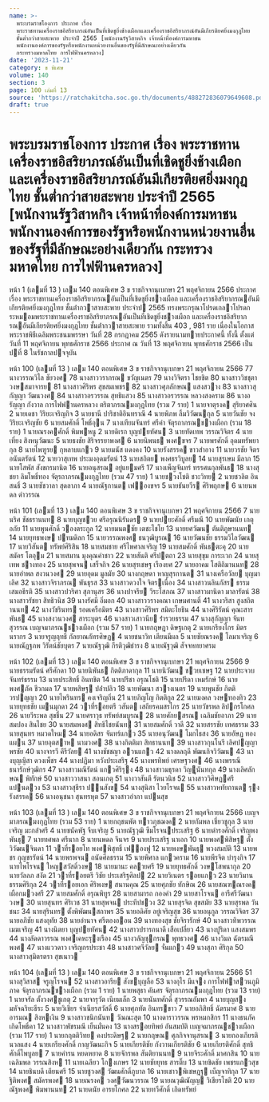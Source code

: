 ```yaml
---
name: >-
  พระบรมราชโองการ ประกาศ เรื่อง
  พระราชทานเครื่องราชอิสริยาภรณ์อันเป็นที่เชิดชูยิ่งช้างเผือกและเครื่องราชอิสริยาภรณ์อันมีเกียรติยศยิ่งมงกุฎไทย
  ชั้นต่ำกว่าสายสะพาย ประจำปี 2565 [พนักงานรัฐวิสาหกิจ เจ้าหน้าที่องค์การมหาชน
  พนักงานองค์การของรัฐหรือพนักงานหน่วยงานอื่นของรัฐที่มีลักษณะอย่างเดียวกัน
  กระทรวงมหาดไทย การไฟฟ้านครหลวง]
date: '2023-11-21'
category: ข พิเศษ
volume: 140
section: 3
page: 100 เล่มที่ 13
source: 'https://ratchakitcha.soc.go.th/documents/488272836079649608.pdf'
draft: true
---
```


# พระบรมราชโองการ ประกาศ เรื่อง พระราชทานเครื่องราชอิสริยาภรณ์อันเป็นที่เชิดชูยิ่งช้างเผือกและเครื่องราชอิสริยาภรณ์อันมีเกียรติยศยิ่งมงกุฎไทย ชั้นต่ำกว่าสายสะพาย ประจำปี 2565 [พนักงานรัฐวิสาหกิจ เจ้าหน้าที่องค์การมหาชน พนักงานองค์การของรัฐหรือพนักงานหน่วยงานอื่นของรัฐที่มีลักษณะอย่างเดียวกัน กระทรวงมหาดไทย การไฟฟ้านครหลวง]

หน้า 1 (เลมที่ 13 ) เลม 140 ตอนพิเศษ 3 ข ราชกิจจานุเบกษา 21 พฤศจิกายน 2566 ประกาศ เรื่อง พระราชทานเครื่องราชอิสริยาภรณอันเป็นที่เชิดชูยิ่งชางเผือก และเครื่องราชอิสริยาภรณอันมีเกียรติยศยิ่งมงกุฎไทย ชั้นต่ํากวาสายสะพาย ประจําป 2565 ทรงพระกรุณาโปรดเกลาโปรดกระหมอมพระราชทานเครื่องราชอิสริยาภรณอันเป็นที่เชิดชูยิ่งชางเผือก และเครื่องราชอิสริยาภรณอันมีเกียรติยศยิ่งมงกุฎไทย ชั้นต่ํากวาสายสะพาย รวมทั้งสิ้น 403 , 981 ราย เนื่องในโอกาสพระราชพิธีเฉลิมพระชนมพรรษา วันที่ 28 กรกฎาคม 2565 ดังรายนามทายประกาศนี้ ทั้งนี้ ตั้งแต่วันที่ 11 พฤศจิกายน พุทธศักราช 2566 ประกาศ ณ วันที่ 13 พฤศจิกายน พุทธศักราช 2566 เป็นปที่ 8 ในรัชกาลปจจุบัน

หน้า 100 (เลมที่ 13 ) เลม 140 ตอนพิเศษ 3 ข ราชกิจจานุเบกษา 21 พฤศจิกายน 2566 77 นางวรรณวิไล ชัยวงศ 78 นางสาววราภรณ ขวัญเนตร 79 นางวิจิตรา ไชยชิต 80 นางสาววิชชุตา วงษสมาจารย 81 นางสาวศิริพร สุขสมเพชร 82 นางสาวศุภลักษณ แสงสวาง 83 นางสาวสุกัญญา วัฒนวงศ 84 นางสาวอรวรรณ สุทธิแสวง 85 นางสาวอรวรรณ หลวงสงคราม 86 นางอรัญญา กังวาล การไฟฟานครหลวง ตริตาภรณมงกุฎไทย (รวม 7 ราย) 1 นายจาตุรงค สุริยาศศิน 2 นายเดชา วิริยะเจริญกิจ 3 นายธานี ปาริชาติอินทราณี 4 นายพิภพ ลิ้มวิวัฒนกุล 5 นายวันชัย จงวิริยะเจริญชัย 6 นายสมศักดิ์ โพธิ์อุน 7 นางเทียมจันทร์ ศรีคํา จัตุรถาภรณชางเผือก (รวม 18 ราย) 1 นายณรงคศักดิ์ พิมพหนู 2 นายดิเรก บุญปยทัศน 3 นายทัดเทพ วรรณวิจิตร 4 นายเที่ยง สิงหนุวัฒนะ 5 นายธงชัย สิริจรรยาพงศ 6 นายนิพนธ พงศขจร 7 นายพรศักดิ์ อุดมทรัพยากุล 8 นายไพฑูรย กุหลาบแกว 9 นายมนัส แดงคง 10 นายรังสรรค ขาวสําอาง 11 นายวรชัย จิตรอนันตรัตน์ 12 นายวาสุเทพ ประมงอุดมรัตน์ 13 นายสถิตย พงศธรวิบูลย 14 นายสุรเษม มีลาภ 15 นายโสพัส สังขกรมานิต 16 นายอนุสรณ อยู่แยมศรี 17 นางเพ็ญจันทร์ ทรรศนกุลพันธ 18 นางสุชยา ลิมโพธิ์ทอง จัตุรถาภรณมงกุฎไทย (รวม 47 ราย) 1 นายชวงโชติ ชวะวิทย 2 นายชวลิต อินสนธิ์ 3 นายชัชวาลา สุดลาภา 4 นายณัฐกานต เฟองขจร 5 นายธันยวีร ศิริพฤกษ 6 นายนพดล ดําวรรณ

หน้า 101 (เลมที่ 13 ) เลม 140 ตอนพิเศษ 3 ข ราชกิจจานุเบกษา 21 พฤศจิกายน 2566 7 นายนริศ ชัชธรานนท 8 นายบุญชวย ศรีอรุณนิรันดร 9 นายปยะศักดิ์ ศรีมณี 10 นายพัฒนัย เกตุอภัย 11 นายพูนศักดิ์ วองตระกูล 12 นายมนตชัย เตชะไชโย 13 นายยศวัฒน ตันติภูษานนท 14 นายยุทธพงษ ปทมดิลก 15 นายวรรณพงศ ธนวุฒิบูรณ 16 นายวัฒนชัย ธรรมวิไลวัฒน 17 นายวิสันต ทรัพย์ศิริสิน 18 นายสมชาย ศรีไพศาลเจริญ 19 นายสมศักดิ์ พันธตะคุ 20 นายสมัคร โตอุม 21 นายสมาน มุงคุณคําชาว 22 นายสันติ ศรีปตถา 23 นายสุขุม การะเวก 24 นายสุเทพ ชางทอง 25 นายสุพจน เสร็จกิจ 26 นายสุรเชษฐ เรืองยศ 27 นายอาคม โสติถิมานนท 28 นายอําพล สงวนวงศ 29 นายอุดม มูลมัย 30 นางกฤษดา หาญสุรกานต 31 นางเครือวัลย บุญมาเลิศ 32 นางสาวจิราภรณ พันธุรส 33 นางสาวดวงใจ จิตรเนื่อง 34 นางสาวนลินภัสร ธรรมเสมอธีรติ 35 นางสาวปวริศา สุภานุสร 36 นางปาจรีย วีระโสภณ 37 นางสาวมานิดา มาลารัตน์ 38 นางสาวรัชยา สิทธิวนิช 39 นางรัศมี อิ่มอก 40 นางสาววรางคณา เกษมศานติ์ 41 นางวริสา สูงสถิตานนท 42 นางวัชรินทร รอดเครือมิตร 43 นางสาวศิริพร สมิตะโยธิน 44 นางศิริรัตน์ คุณะสารพันธ 45 นางสงวนวงศ สาระบุตร 46 นางสาวเสาวนีย ร่ํารวยธรรม 47 นางสุกัญญา จันทสุวรรณ เบญจมาภรณชางเผือก (รวม 57 ราย) 1 นายกฤษฎา ดิษฐเกตุ 2 นายเกรียงไกร มิตรนรากร 3 นายจรูญฤทธิ์ กัลยาณภัทรศิษฏ 4 นายชนาวิท เตียนมีผล 5 นายชัยณรงค โลมาเจริญ 6 นายณัฏฐภพ วิรัตน์ชัยบุตร 7 นายณัฐวุฒิ กีรติวุฒิธํารง 8 นายณัฐวุฒิ สัจจหทยาศรม

หน้า 102 (เลมที่ 13 ) เลม 140 ตอนพิเศษ 3 ข ราชกิจจานุเบกษา 21 พฤศจิกายน 2566 9 นายธรรมรัตน์ ศรีศักดา 10 นายนิพันธ กิตติภาดากุล 11 นายนิวัฒน ชวยเชษฐ 12 นายประจวบ จันทร์ธรรม 13 นายประสิทธิ์ อินทชิต 14 นายปรีชา อรุณโชติ 15 นายปรีดา เหมรักษ์ 16 นายพงศภัค ชีวกมล 17 นายพสิษฐ ปล่ําปลิว 18 นายพัฒนา สวางเนตร 19 นายพูนชัย กิตติวรปญญา 20 นายไพรินทร คงเจริญถิ่น 21 นายภิญโญ กิตติกูล 22 นายมงคล วงษทองทิว 23 นายยุทธชัย เมนมุกดา 24 วาที่รอยตรี วสันต เสถียรคมสรไกร 25 นายวัชรพล ลิปกรโกศล 26 นายวีระพล สุขชื่น 27 นายศราวุธ ทรัพย์สมบูรณ 28 นายศักยสรณ เฉลิมชัยอาภา 29 นายสมปอง สินไชย 30 นายสมพงศ สิทธิไชยนันท 31 นายสมศักดิ์ วาดี 32 นายสรรชัย เทศธรรม 33 นายสุนทร หมวดใหม 34 นายอดิสร จันทร์แกว 35 นายอนุวัฒน โมกไธสง 36 นายอัษฏ ทองแผน 37 นายอุตสาห นามวงศ 38 นางกิตติมา สิทธานนท 39 นางสาวกุนโนรี เลิศปญญาพรชัย 40 นางจารวี คีรีวัลย 41 นางชัชชญา อวนแกว 42 นางดลฤดี พัฒนกิจวิวัฒน 43 นางบุญญิสา ดวงเพ็ชร 44 นางปฏิมา หวังประเสริฐ 45 นางพรทิพย์ เศรษฐวงศ 46 นางพรรณี ธนารักษ์วุฒิกร 47 นางสาวมณีรัตน์ แกวศิริรุง 48 นางสาวมธุรดา วิญูนันทกุล 49 นางเลิศลักษณ พิทักษ์ 50 นางสาววาสนา สอนเกตุ 51 นางวาสันตี รัตนวนิช 52 นางสาววิศิษฏศรี แปนดวง 53 นางสาวสุธีรา ปนสังข 54 นางสุนิสา ไวยโรจน 55 นางสาวหทัยกานต รุงรังสรรค 56 นางอนุชนา สุนทรหุต 57 นางสาวอําภา แปนสุข

หน้า 103 (เลมที่ 13 ) เลม 140 ตอนพิเศษ 3 ข ราชกิจจานุเบกษา 21 พฤศจิกายน 2566 เบญจมาภรณมงกุฎไทย (รวม 53 ราย) 1 นายกฤชนพัต ทาวภุชฌงค 2 นายกัมพล เชี่ยวชูกุล 3 นายเจริญ มะกล่ําศรี 4 นายชนัคพัฐ จีบเจริญ 5 นายณัฐวุฒิ ซึมโรจนประเสริฐ 6 นายดํารงศักดิ์ เจริญพงพันธุ 7 นายทศพล ศรีนาก 8 นายนพดล จีนจร 9 นายประเสริฐ นาเอก 10 นายพงศพิสิษฐ ตั้งวิวัฒนจินดา 11 วาที่รอยโท พงศพิสุทธิ์ เฟองฟู 12 นายพงษพันธุ พวงสมบัติ 13 นายพชร กุญชรรัตน์ 14 นายพรพจน ถนัดศีลธรรม 15 นายพิศาล แกวคราม 16 นายพีรจิต บํารุงกิจ 17 นายไพโรจน ใหญสวัสดิ์วงษ 18 นายมานะ คลายศรี 19 นายยุทธศักดิ์ วงษโสพนากุล 20 นายวัลลภ สงัด 21 วาที่รอยตรี วิชัย ประเสริฐศิลป 22 นายวิเนตร รอยแกว 23 นายวิมาน ธรรมศิริกุล 24 วาที่รอยเอก ศิริพงษ สนานคุณ 25 นายศุภชัย ทักษิณ 26 นายสณฑณรงค เผือกมวงศรี 27 นายสมศักดิ์ อรุณพิทูร 28 นายสามารถ กองคํา 29 นายสาโรจน อารีศรีวัฒนาวงษ 30 นายสุนทร ศิริเวช 31 นายสุพจน ประทีปชวง 32 นายสุรจิต สุขสมัย 33 นายสุรพล วันชนะ 34 นายสุรินทร ตั้งพิพัฒนสถาพร 35 นายอดิศัย อยู่เจริญสุข 36 นายอนุกูล วรรณวิจิตร 37 นายอภิชัย แสงอุทัย 38 นายอํานาจ ศรีตองออน 39 นางทองสุข ชัยจิรารักษ์ 40 นางสาวทิพวรรณ เมฆเจริญ 41 นางนิตยา บุญปยทัศน 42 นางสาวปรารถนาดี เสือเปลี่ยว 43 นางปูริดา แสงสมพร 44 นางลัดดาวรรณ พงศเคหะรุงเรือง 45 นางวลัญชุกรณ พุทธวงศ 46 นางวิมล ฉัตรมณีพงศ 47 นางแววดาว เจริญกรประชา 48 นางสาวศจีวัลย จั่นแกว 49 นางสุภา ศิริกุล 50 นางสาวสุมิตรตรา สุขเนาว

หน้า 104 (เลมที่ 13 ) เลม 140 ตอนพิเศษ 3 ข ราชกิจจานุเบกษา 21 พฤศจิกายน 2566 51 นางสุวิสาส จรูญโรจน 52 นางสาวอารีย สังขบุญลือ 53 นางอุไร มีแจง การไฟฟาสวนภูมิภาค จัตุรถาภรณชางเผือก (รวม 1 ราย) 1 นายพสุธา คันศร จัตุรถาภรณมงกุฎไทย (รวม 13 ราย) 1 นายจรัล ตั้งวงศชูเกตุ 2 นายจารุวัต เนียมเล็ก 3 นายนันทศักดิ์ สุวรรณอัมพา 4 นายบุญสง มหัจฉริยะธีระ 5 นายวิเชียร จําเนียรสวัสดิ์ 6 นายศุภทัต อินทรขาว 7 นายอภิสิทธิ์ ฉัตรมาศ 8 นายอารมณ สิงหเงิน 9 นางสาวชนิกนันท วัณณะสุต 10 นางดาราวรรณ พรหมกสิกร 11 นางธนภัค เกิดโพธิ์คา 12 นางสาวพัชรมณี เย็นมั่นคง 13 นางสรอยทิพย์ อันสมบัติ เบญจมาภรณชางเผือก (รวม 117 ราย) 1 นายกฤตติวิทย คงประดิษฐ 2 นายกฤษณ ศุภกิจจานุสรณ 3 นายกองเกียรติ นวลแสง 4 นายเกรียงศักดิ์ กาญวัฒนะกิจ 5 นายเกียรติชัย กังวานเกียรติชัย 6 นายเกียรติศักดิ์ สุทธิศักดิ์ไพบูลย 7 นายคํารน หยดหยาด 8 นายจักรพล สันติยานนท 9 นายจิระศักดิ์ มาศกสิน 10 นายเฉลิมพล วรรณสิงห 11 นายเฉลียว โกงเกษร 12 นายชัยยุทธ สารติ๊บ 13 นายชิดชัย เพชรแกวสุข 14 นายชินบดี เตียนศรี 15 นายชูวงศ วัฒนศักดิ์ภูบาล 16 นายเชาวพิเชษฎฐ เบ็ญจาทิกุล 17 นายฐิติพงศ สมัครพงศ 18 นายณรงค วงศวัฒนวรรณ 19 นายณวุฒิณัญญ วิเชียรโชติ 20 นายณัฐพงศ พิมพานนท 21 นายดนัย อารยโกศล 22 นายทวีศักดิ์ เกิดทรัพย์
